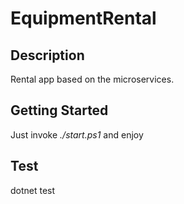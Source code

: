 # EquipmentRental

## Description 
Rental app based on the microservices. 

<!-- [START getstarted] -->
## Getting Started
Just invoke _./start.ps1_ and enjoy

## Test
dotnet test
